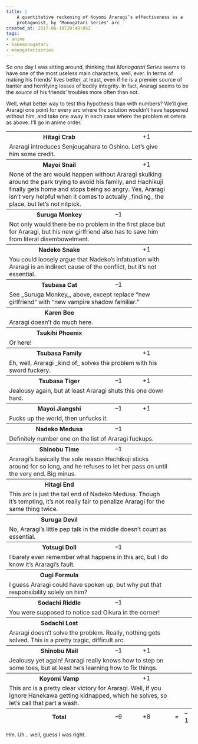 ```yaml
---
title: |
    A quantitative reckoning of Koyomi Araragi’s effectiveness as a
    protagonist, by ‘Monogatari Series’ arc
created_at: 2017-06-10T20:40:05Z
tags:
- anime
- bakemonogatari
- monogatariseries
---
```


So one day I was sitting around, thinking that *Monogatari Series* seems
to have one of the most useless main characters, well, ever. In terms of
making his friends’ lives better, at least, even if he is a premier
source of banter and horrifying losses of bodily integrity. In fact,
Araragi seems to be the *source* of his friends’ troubles more often
than not.

Well, what better way to test this hypothesis than with numbers? We’ll
give Araragi one point for every arc where the solution wouldn’t have
happened without him, and take one away in each case where the problem
et cetera as above. I’ll go in anime order.

<table>
<tbody>
<tr>
<th>Hitagi Crab</th>
<td class="numeric"></td>
<td class="numeric positive">+1</td>
</tr>
<tr>
<td colspan="3">
Araragi introduces Senjougahara to Oshino. Let’s give him some credit.
</td>
</tr>
</tbody>

<tbody>
<tr>
<th>Mayoi Snail</th>
<td class="numeric"></td>
<td class="numeric positive">+1</td>
</tr>
<tr>
<td colspan="3" markdown="span">
None of the arc would happen without Araragi skulking around the park
trying to avoid his family, and Hachikuji finally gets home and stops
being so angry. Yes, Araragi isn’t very helpful when it comes to
actually _finding_ the place, but let’s not nitpick.
</td>
</tr>
</tbody>

<tbody>
<tr>
<th>Suruga Monkey</th>
<td class="numeric negative">–1</td>
<td class="numeric"></td>
</tr>
<tr>
<td colspan="3">
Not only would there be no problem in the first place but for Araragi,
but his new girlfriend also has to save him from literal disembowelment.
</td>
</tr>
</tbody>

<tbody>
<tr>
<th>Nadeko Snake</th>
<td class="numeric"></td>
<td class="numeric positive">+1</td>
</tr>
<tr>
<td colspan="3">
You could loosely argue that Nadeko’s infatuation with Araragi is an
indirect cause of the conflict, but it’s not essential.
</td>
</tr>
</tbody>

<tbody>
<tr>
<th>Tsubasa Cat</th>
<td class="numeric negative">–1</td>
<td class="numeric"></td>
</tr>
<tr>
<td colspan="3" markdown="span">
See _Suruga Monkey_, above, except replace “new girlfriend” with “new
vampire shadow familiar.”
</td>
</tr>
</tbody>

<tbody>
<tr>
<th>Karen Bee</th>
<td class="numeric"></td>
<td class="numeric"></td>
</tr>
<tr>
<td colspan="3">
Araragi doesn’t do much here.
</td>
</tr>
</tbody>

<tbody>
<tr>
<th>Tsukihi Phoenix</th>
<td class="numeric"></td>
<td class="numeric"></td>
</tr>
<tr>
<td colspan="3">
Or here!
</td>
</tr>
</tbody>

<tbody>
<tr>
<th>Tsubasa Family</th>
<td class="numeric"></td>
<td class="numeric positive">+1</td>
</tr>
<tr>
<td colspan="3" markdown="span">
Eh, well, Araragi _kind of_ solves the problem with his sword fuckery.
</td>
</tr>
</tbody>

<tbody>
<tr>
<th>Tsubasa Tiger</th>
<td class="numeric negative">–1</td>
<td class="numeric positive">+1</td>
</tr>
<tr>
<td colspan="3">
Jealousy again, but at least Araragi shuts this one down hard.
</td>
</tr>
</tbody>

<tbody>
<tr>
<th>Mayoi Jiangshi</th>
<td class="numeric negative">–1</td>
<td class="numeric positive">+1</td>
</tr>
<tr>
<td colspan="3">
Fucks up the world, then unfucks it.
</td>
</tr>
</tbody>

<tbody>
<tr>
<th>Nadeko Medusa</th>
<td class="numeric negative">–1</td>
<td class="numeric"></td>
</tr>
<tr>
<td colspan="3">
Definitely number one on the list of Araragi fuckups.
</td>
</tr>
</tbody>

<tbody>
<tr>
<th>Shinobu Time</th>
<td class="numeric negative">–1</td>
<td class="numeric"></td>
</tr>
<tr>
<td colspan="3">
Araragi’s basically the sole reason Hachikuji sticks around for so long,
and he refuses to let her pass on until the very end. Big minus.
</td>
</tr>
</tbody>

<tbody>
<tr>
<th>Hitagi End</th>
<td class="numeric"></td>
<td class="numeric"></td>
</tr>
<tr>
<td colspan="3">
This arc is just the tail end of Nadeko Medusa. Though it’s tempting,
it’s not really fair to penalize Araragi for the same thing twice.
</td>
</tr>
</tbody>

<tbody>
<tr>
<th>Suruga Devil</th>
<td class="numeric"></td>
<td class="numeric"></td>
</tr>
<tr>
<td colspan="3">
No, Araragi’s little pep talk in the middle doesn’t count as essential.
</td>
</tr>
</tbody>

<tbody>
<tr>
<th>Yotsugi Doll</th>
<td class="numeric negative">–1</td>
<td class="numeric"></td>
</tr>
<tr>
<td colspan="3">
I barely even remember what happens in this arc, but I do know it’s
Araragi’s fault.
</td>
</tr>
</tbody>

<tbody>
<tr>
<th>Ougi Formula</th>
<td class="numeric"></td>
<td class="numeric"></td>
</tr>
<tr>
<td colspan="3">
I guess Araragi could have spoken up, but why put that responsibility
solely on him?
</td>
</tr>
</tbody>

<tbody>
<tr>
<th>Sodachi Riddle</th>
<td class="numeric negative">–1</td>
<td class="numeric"></td>
</tr>
<tr>
<td colspan="3">
You were supposed to notice sad Oikura in the corner!
</td>
</tr>
</tbody>

<tbody>
<tr>
<th>Sodachi Lost</th>
<td class="numeric"></td>
<td class="numeric"></td>
</tr>
<tr>
<td colspan="3">
Araragi doesn’t solve the problem. Really, nothing gets solved. This is
a pretty tragic, difficult arc.
</td>
</tr>
</tbody>

<tbody>
<tr>
<th>Shinobu Mail</th>
<td class="numeric negative">–1</td>
<td class="numeric positive">+1</td>
</tr>
<tr>
<td colspan="3">
Jealousy yet again! Araragi really knows how to step on some toes, but
at least he’s learning how to fix things.
</td>
</tr>
</tbody>

<tbody>
<tr>
<th>Koyomi Vamp</th>
<td class="numeric"></td>
<td class="numeric positive">+1</td>
</tr>
<tr>
<td colspan="3">
This arc is a pretty clear victory for Araragi. Well, if you ignore
Hanekawa getting kidnapped, which he solves, so let’s call that part a
wash.
</td>
</tr>
</tbody>

<tfoot>
<tr>
<th>Total</th>
<td class="numeric negative">–9</td>
<td class="numeric positive">+8</td>
<td class="numeric">=</td>
<td class="numeric negative">–1</td>
</tr>
</tfoot>
</table>

Hm. Uh… well, guess I was right.

